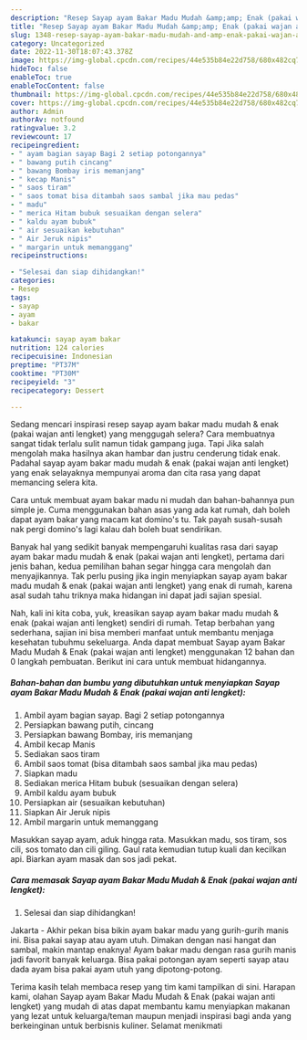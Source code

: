 ```yaml
---
description: "Resep Sayap ayam Bakar Madu Mudah &amp;amp; Enak (pakai wajan anti lengket) yang Enak Banget"
title: "Resep Sayap ayam Bakar Madu Mudah &amp;amp; Enak (pakai wajan anti lengket) yang Enak Banget"
slug: 1348-resep-sayap-ayam-bakar-madu-mudah-and-amp-enak-pakai-wajan-anti-lengket-yang-enak-banget
category: Uncategorized
date: 2022-11-30T18:07:43.378Z
image: https://img-global.cpcdn.com/recipes/44e535b84e22d758/680x482cq70/sayap-ayam-bakar-madu-mudah-enak-pakai-wajan-anti-lengket-foto-resep-utama.jpg
hideToc: false
enableToc: true
enableTocContent: false
thumbnail: https://img-global.cpcdn.com/recipes/44e535b84e22d758/680x482cq70/sayap-ayam-bakar-madu-mudah-enak-pakai-wajan-anti-lengket-foto-resep-utama.jpg
cover: https://img-global.cpcdn.com/recipes/44e535b84e22d758/680x482cq70/sayap-ayam-bakar-madu-mudah-enak-pakai-wajan-anti-lengket-foto-resep-utama.jpg
author: Admin
authorAv: notfound
ratingvalue: 3.2
reviewcount: 17
recipeingredient:
- " ayam bagian sayap Bagi 2 setiap potongannya"
- " bawang putih cincang"
- " bawang Bombay iris memanjang"
- " kecap Manis"
- " saos tiram"
- " saos tomat bisa ditambah saos sambal jika mau pedas"
- " madu"
- " merica Hitam bubuk sesuaikan dengan selera"
- " kaldu ayam bubuk"
- " air sesuaikan kebutuhan"
- " Air Jeruk nipis"
- " margarin untuk memanggang"
recipeinstructions:

- "Selesai dan siap dihidangkan!"
categories:
- Resep
tags:
- sayap
- ayam
- bakar

katakunci: sayap ayam bakar 
nutrition: 124 calories
recipecuisine: Indonesian
preptime: "PT37M"
cooktime: "PT30M"
recipeyield: "3"
recipecategory: Dessert

---
```



Sedang mencari inspirasi resep sayap ayam bakar madu mudah &amp; enak (pakai wajan anti lengket) yang menggugah selera? Cara membuatnya sangat tidak terlalu sulit namun tidak gampang juga. Tapi Jika salah mengolah maka hasilnya akan hambar dan justru cenderung tidak enak. Padahal sayap ayam bakar madu mudah &amp; enak (pakai wajan anti lengket) yang enak selayaknya mempunyai aroma dan cita rasa yang dapat memancing selera kita.


Cara untuk membuat ayam bakar madu ni mudah dan bahan-bahannya pun simple je. Cuma menggunakan bahan asas yang ada kat rumah, dah boleh dapat ayam bakar yang macam kat domino&#39;s tu. Tak payah susah-susah nak pergi domino&#39;s lagi kalau dah boleh buat sendirikan.

Banyak hal yang sedikit banyak mempengaruhi kualitas rasa dari sayap ayam bakar madu mudah &amp; enak (pakai wajan anti lengket), pertama dari jenis bahan, kedua pemilihan bahan segar hingga cara mengolah dan menyajikannya. Tak perlu pusing jika ingin menyiapkan sayap ayam bakar madu mudah &amp; enak (pakai wajan anti lengket) yang enak di rumah, karena asal sudah tahu triknya maka hidangan ini dapat jadi sajian spesial.


Nah, kali ini kita coba, yuk, kreasikan sayap ayam bakar madu mudah &amp; enak (pakai wajan anti lengket) sendiri di rumah. Tetap berbahan yang sederhana, sajian ini bisa memberi manfaat untuk membantu menjaga kesehatan tubuhmu sekeluarga. Anda dapat membuat Sayap ayam Bakar Madu Mudah &amp; Enak (pakai wajan anti lengket) menggunakan 12 bahan dan 0 langkah pembuatan. Berikut ini cara untuk membuat hidangannya.

<!--inarticleads1-->

##### Bahan-bahan dan bumbu yang dibutuhkan untuk menyiapkan Sayap ayam Bakar Madu Mudah &amp; Enak (pakai wajan anti lengket):

1. Ambil  ayam bagian sayap. Bagi 2 setiap potongannya
1. Persiapkan  bawang putih, cincang
1. Persiapkan  bawang Bombay, iris memanjang
1. Ambil  kecap Manis
1. Sediakan  saos tiram
1. Ambil  saos tomat (bisa ditambah saos sambal jika mau pedas)
1. Siapkan  madu
1. Sediakan  merica Hitam bubuk (sesuaikan dengan selera)
1. Ambil  kaldu ayam bubuk
1. Persiapkan  air (sesuaikan kebutuhan)
1. Siapkan  Air Jeruk nipis
1. Ambil  margarin untuk memanggang


Masukkan sayap ayam, aduk hingga rata. Masukkan madu, sos tiram, sos cili, sos tomato dan cili giling. Gaul rata kemudian tutup kuali dan kecilkan api. Biarkan ayam masak dan sos jadi pekat. 

<!--inarticleads2-->

##### Cara memasak Sayap ayam Bakar Madu Mudah &amp; Enak (pakai wajan anti lengket):


1. Selesai dan siap dihidangkan!

Jakarta - Akhir pekan bisa bikin ayam bakar madu yang gurih-gurih manis ini. Bisa pakai sayap atau ayam utuh. Dimakan dengan nasi hangat dan sambal, makin mantap enaknya! Ayam bakar madu dengan rasa gurih manis jadi favorit banyak keluarga. Bisa pakai potongan ayam seperti sayap atau dada ayam bisa pakai ayam utuh yang dipotong-potong. 

Terima kasih telah membaca resep yang tim kami tampilkan di sini. Harapan kami, olahan Sayap ayam Bakar Madu Mudah &amp; Enak (pakai wajan anti lengket) yang mudah di atas dapat membantu kamu menyiapkan makanan yang lezat untuk keluarga/teman maupun menjadi inspirasi bagi anda yang berkeinginan untuk berbisnis kuliner. Selamat menikmati
